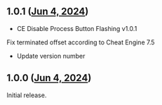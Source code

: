 ## 1.0.1 ([Jun 4, 2024](https://github.com/ramensoftware/windhawk-mods/blob/a0ca3b1a75a180e115ac1658bab730758723622a/mods/ce-disable-process-button-flashing.wh.cpp))

* CE Disable Process Button Flashing v1.0.1

Fix terminated offset according to Cheat Engine 7.5

* Update version number

## 1.0.0 ([Jun 4, 2024](https://github.com/ramensoftware/windhawk-mods/blob/b0f5ffd4775c271f45ee47e0f320113cc9c203a1/mods/ce-disable-process-button-flashing.wh.cpp))

Initial release.
